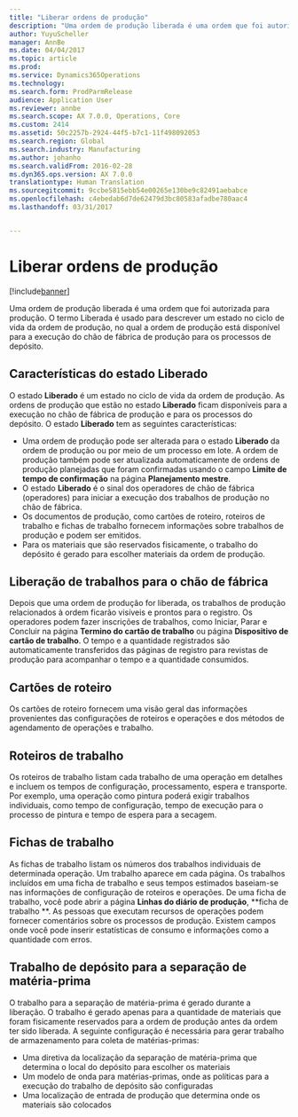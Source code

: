 ```yaml
---
title: "Liberar ordens de produção"
description: "Uma ordem de produção liberada é uma ordem que foi autorizada para produção. O termo Liberada é usado para descrever um estado no ciclo de vida da ordem de produção, no qual a ordem de produção está disponível para a execução do chão de fábrica de produção para os processos de depósito."
author: YuyuScheller
manager: AnnBe
ms.date: 04/04/2017
ms.topic: article
ms.prod: 
ms.service: Dynamics365Operations
ms.technology: 
ms.search.form: ProdParmRelease
audience: Application User
ms.reviewer: annbe
ms.search.scope: AX 7.0.0, Operations, Core
ms.custom: 2414
ms.assetid: 50c2257b-2924-44f5-b7c1-11f498092053
ms.search.region: Global
ms.search.industry: Manufacturing
ms.author: johanho
ms.search.validFrom: 2016-02-28
ms.dyn365.ops.version: AX 7.0.0
translationtype: Human Translation
ms.sourcegitcommit: 9ccbe5815ebb54e00265e130be9c82491aebabce
ms.openlocfilehash: c4ebedab6d7de62479d3bc80583afadbe780aac4
ms.lasthandoff: 03/31/2017


---
```


# <a name="release-production-orders"></a>Liberar ordens de produção

[!include[banner](../includes/banner.md)]


Uma ordem de produção liberada é uma ordem que foi autorizada para produção. O termo Liberada é usado para descrever um estado no ciclo de vida da ordem de produção, no qual a ordem de produção está disponível para a execução do chão de fábrica de produção para os processos de depósito. 

<a name="characteristics-of-the-released-state"></a>Características do estado Liberado
-------------------------------------

O estado **Liberado** é um estado no ciclo de vida da ordem de produção. As ordens de produção que estão no estado **Liberado** ficam disponíveis para a execução no chão de fábrica de produção e para os processos do depósito. O estado **Liberado** tem as seguintes características:

-   Uma ordem de produção pode ser alterada para o estado **Liberado** da ordem de produção ou por meio de um processo em lote. A ordem de produção também pode ser atualizada automaticamente de ordens de produção planejadas que foram confirmadas usando o campo **Limite de tempo de confirmação** na página **Planejamento mestre**.
-   O estado **Liberado** é o sinal dos operadores de chão de fábrica (operadores) para iniciar a execução dos trabalhos de produção no chão de fábrica.
-   Os documentos de produção, como cartões de roteiro, roteiros de trabalho e fichas de trabalho fornecem informações sobre trabalhos de produção e podem ser emitidos.
-   Para os materiais que são reservados fisicamente, o trabalho do depósito é gerado para escolher materiais da ordem de produção.

## <a name="releasing-jobs-to-the-shop-floor"></a>Liberação de trabalhos para o chão de fábrica
Depois que uma ordem de produção for liberada, os trabalhos de produção relacionados à ordem ficarão visíveis e prontos para o registro. Os operadores podem fazer inscrições de trabalhos, como Iniciar, Parar e Concluir na página **Termino do cartão de trabalho** ou página **Dispositivo de cartão de trabalho**. O tempo e a quantidade registrados são automaticamente transferidos das páginas de registro para revistas de produção para acompanhar o tempo e a quantidade consumidos.

## <a name="route-cards"></a>Cartões de roteiro
Os cartões de roteiro fornecem uma visão geral das informações provenientes das configurações de roteiros e operações e dos métodos de agendamento de operações e trabalho.

## <a name="route-jobs"></a>Roteiros de trabalho
Os roteiros de trabalho listam cada trabalho de uma operação em detalhes e incluem os tempos de configuração, processamento, espera e transporte. Por exemplo, uma operação como pintura poderá exigir trabalhos individuais, como tempo de configuração, tempo de execução para o processo de pintura e tempo de espera para a secagem.

## <a name="job-cards"></a>Fichas de trabalho
As fichas de trabalho listam os números dos trabalhos individuais de determinada operação. Um trabalho aparece em cada página. Os trabalhos incluídos em uma ficha de trabalho e seus tempos estimados baseiam-se nas informações de configuração de roteiros e operações. De uma ficha de trabalho, você pode abrir a página **Linhas do diário de produção**, **ficha de trabalho **. As pessoas que executam recursos de operações podem fornecer comentários sobre os processos de produção. Existem campos onde você pode inserir estatísticas de consumo e informações como a quantidade com erros.

## <a name="warehouse-work-for-raw-material-picking"></a>Trabalho de depósito para a separação de matéria-prima
O trabalho para a separação de matéria-prima é gerado durante a liberação. O trabalho é gerado apenas para a quantidade de materiais que foram fisicamente reservados para a ordem de produção antes da ordem ter sido liberada. A seguinte configuração é necessária para gerar trabalho de armazenamento para coleta de matérias-primas:

-   Uma diretiva da localização da separação de matéria-prima que determina o local do depósito para escolher os materiais
-   Um modelo de onda para matérias-primas, onde as políticas para a execução do trabalho de depósito são configuradas
-   Uma localização de entrada de produção que determina onde os materiais são colocados





